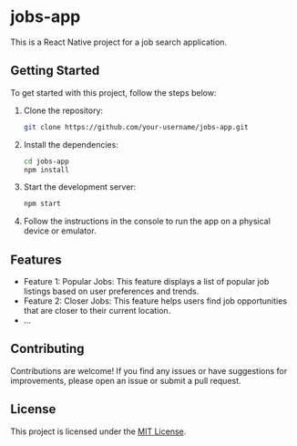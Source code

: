 # jobs-app

This is a React Native project for a job search application.

## Getting Started

To get started with this project, follow the steps below:

1. Clone the repository:

    ```bash
    git clone https://github.com/your-username/jobs-app.git
    ```

2. Install the dependencies:

    ```bash
    cd jobs-app
    npm install
    ```

3. Start the development server:

    ```bash
    npm start
    ```

4. Follow the instructions in the console to run the app on a physical device or emulator.

## Features

- Feature 1: Popular Jobs: This feature displays a list of popular job listings based on user preferences and trends.
- Feature 2: Closer Jobs: This feature helps users find job opportunities that are closer to their current location.
- ...

## Contributing

Contributions are welcome! If you find any issues or have suggestions for improvements, please open an issue or submit a pull request.

## License

This project is licensed under the [MIT License](LICENSE).

